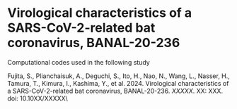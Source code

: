 # Virological characteristics of a SARS-CoV-2-related bat coronavirus, BANAL-20-236

Computational codes used in the following study

Fujita, S., Plianchaisuk, A., Deguchi, S., Ito, H., Nao, N., Wang, L., Nasser, H., Tamura, T., Kimura, I., Kashima, Y., et al. 2024. Virological characteristics of a SARS-CoV-2-related bat coronavirus, BANAL-20-236. *XXXXX*. XX: XXX. doi: 10.10XX/XXXXX\
